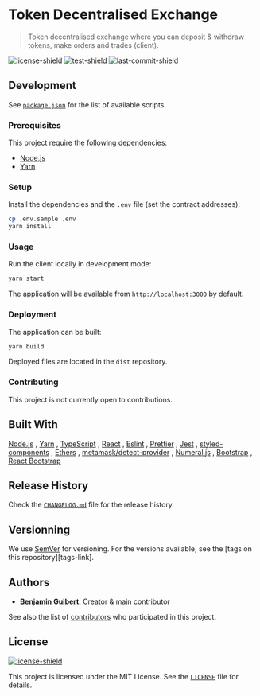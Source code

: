 # Token Decentralised Exchange

> Token decentralised exchange where you can deposit & withdraw tokens, make
> orders and trades (client).

[![license-shield][]](LICENSE)
[![test-shield][]][test-link]
![last-commit-shield][]

## Development

See [`package.json`](package.json) for the list of available scripts.

### Prerequisites

This project require the following dependencies:

- [Node.js](https://nodejs.org)
- [Yarn](https://yarnpkg.com)

### Setup

Install the dependencies and the `.env` file (set the contract addresses):

```bash
cp .env.sample .env
yarn install
```

### Usage

Run the client locally in development mode:

```bash
yarn start
```

The application will be available from `http://localhost:3000` by default.

### Deployment

The application can be built:

```bash
yarn build
```

Deployed files are located in the `dist` repository.

### Contributing

This project is not currently open to contributions.

## Built With

[Node.js](https://nodejs.org)
, [Yarn](https://yarnpkg.com)
, [TypeScript](https://www.typescriptlang.org)
, [React](https://reactjs.org)
, [Eslint](https://eslint.org)
, [Prettier](https://prettier.io)
, [Jest](https://jestjs.io)
, [styled-components](https://styled-components.com)
, [Ethers](https://docs.ethers.io/)
, [metamask/detect-provider](https://github.com/MetaMask/detect-provider)
, [Numeral.js](http://numeraljs.com)
, [Bootstrap](https://getbootstrap.com)
, [React Bootstrap](https://react-bootstrap.github.io)

## Release History

Check the [`CHANGELOG.md`](CHANGELOG.md) file for the release history.

## Versionning

We use [SemVer](http://semver.org/) for versioning. For the versions available,
see the [tags on this repository][tags-link].

## Authors

- **[Benjamin Guibert](https://github.com/benjamin-guibert)**: Creator & main
  contributor

See also the list of [contributors][contributors-link] who participated in this
project.

## License

[![license-shield][]](LICENSE)

This project is licensed under the MIT License. See the [`LICENSE`](LICENSE)
file for details.

[contributors-link]: https://github.com/benjamin-guibert/todex-client/contributors
[license-shield]: https://img.shields.io/github/license/benjamin-guibert/todex-client.svg
[test-shield]: https://img.shields.io/github/workflow/status/benjamin-guibert/todex-client/Test
[test-link]: https://github.com/benjamin-guibert/todex-client/actions/workflows/test.yml
[last-commit-shield]: https://img.shields.io/github/last-commit/benjamin-guibert/todex-client
